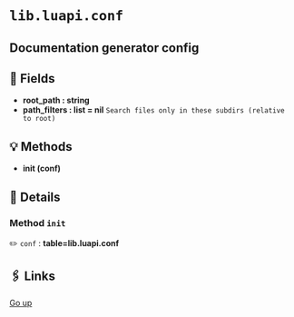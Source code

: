 # `lib.luapi.conf`

## Documentation generator config

## 📜 Fields

+ **root_path : string**
+ **path_filters : list = nil**
  `Search files only in these subdirs (relative to root)`

## 💡 Methods

+ **init (conf)**

## 🧩 Details

### Method `init`

✏️ `conf` : **table=lib.luapi.conf**

## 🖇️ Links

[Go up](..)
